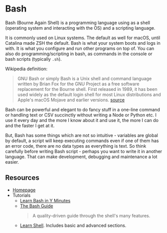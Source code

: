 # Bash

Bash (Bourne Again Shell) is a programming language using as a shell (operating system and interacting with the OS) and a scripting language. 

It is commonly used on Linux systems. The default as well for macOS, until Catalina made ZSH the default. Bash is what your system boots and logs in with. It is what you configure and run other programs on top of. You can also do programming/scripting in bash, as commands in the console or bash scripts (typically `.sh`).

Wikipedia definition:

> GNU Bash or simply Bash is a Unix shell and command language written by Brian Fox for the GNU Project as a free software replacement for the Bourne shell. First released in 1989, it has been used widely as the default login shell for most Linux distributions and Apple's macOS Mojave and earlier versions. [source](https://en.wikipedia.org/wiki/Bash_(Unix_shell))

Bash can be powerful and elegant to do fancy stuff in a one-line command or handling text or CSV succinctly without writing a Node or Python etc. I use it every day and the more I know about it and use it, the more I can do and the faster I get at it.

But, Bash has some things which are not so intuitive - variables are global by default, a script will keep executing commands even if one of them has an error code, there are no data types as everything is text. So think carefully before writing Bash script - perhaps you want to write it in another language. That can make development, debugging and maintenance a lot easier.

<!-- TODO how to run bash -->

## Resources

- [Homepage](https://www.gnu.org/software/bash/)
- Tutorials
    - [Learn Bash in Y Minutes](https://learnxinyminutes.com/docs/bash/)
    - [The Bash Guide](https://guide.bash.academy/)
        > A quality-driven guide through the shell's many features.
    - [Learn Shell](https://www.learnshell.org/). Includes basic and advanced sections.

